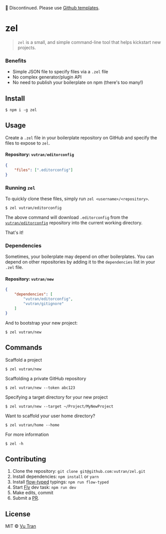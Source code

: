 🚧 Discontinued. Please use [Github templates](https://docs.github.com/en/github/creating-cloning-and-archiving-repositories/creating-a-repository-on-github/creating-a-template-repository).

# zel

> `zel` is a small, and simple command-line tool that helps kickstart new projects.

### Benefits

- Simple JSON file to specify files via a `.zel` file
- No complex generator/plugin API
- No need to publish your boilerplate on npm (there's too many!)

## Install

```
$ npm i -g zel
```

## Usage

Create a `.zel` file in your boilerplate repository on GitHub and specify the files to expose to `zel`.

#### Repository: `vutran/editorconfig`
```json
{
    "files": [".editorconfig"]
}
```

### Running `zel`

To quickly clone these files, simply run `zel <username>/<repository>`.

```
$ zel vutran/editorconfig
```

The above command will download `.editorconfig` from the [`vutran/editorconfig`](https://github.com/vutran/editorconfig) repository into the current working directory.

That's it!

### Dependencies

Sometimes, your boilerplate may depend on other boilerplates. You can depend on other repositories by adding it to the `dependencies` list in your `.zel` file.

#### Repository: `vutran/new`

```json
{
    "dependencies": [
        "vutran/editorconfig",
        "vutran/gitignore"
    ]
}
```

And to bootstrap your new project:

```
$ zel vutran/new
```

## Commands

Scaffold a project

```
$ zel vutran/new
```

Scaffolding a private GitHub repository

```
$ zel vutran/new --token abc123
```

Specifying a target directory for your new project

```
$ zel vutran/new --target ~/Project/MyNewProject
```

Want to scaffold your user home directory?

```
$ zel vutran/home --home
```

For more information

```
$ zel -h
```

## Contributing

1. Clone the repository: `git clone git@github.com:vutran/zel.git`
2. Install dependencies: `npm install` or `yarn`
3. Install [flow-typed](https://github.com/flowtype/flow-typed) typings: `npm run flow-typed`
4. Start [Fly](https://github.com/flyjs/fly) dev task: `npm run dev`
5. Make edits, commit
6. Submit a [PR](https://github.com/vutran/zel/compare).

## License

MIT © [Vu Tran](https://github.com/vutran/)
